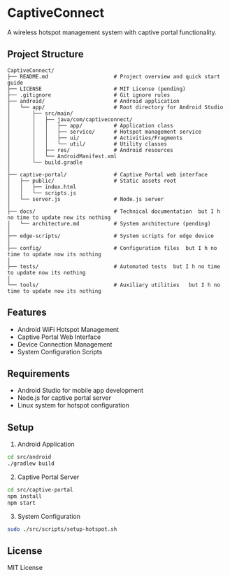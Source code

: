 # CaptiveConnect

A wireless hotspot management system with captive portal functionality.

## Project Structure

```
CaptiveConnect/
├── README.md                     # Project overview and quick start guide
├── LICENSE                       # MIT License (pending)
├── .gitignore                    # Git ignore rules
├── android/                      # Android application
│   └── app/                      # Root directory for Android Studio
│       ├── src/main/
│       │   ├── java/com/captiveconnect/
│       │   │   ├── app/          # Application class
│       │   │   ├── service/      # Hotspot management service
│       │   │   ├── ui/           # Activities/Fragments
│       │   │   └── util/         # Utility classes
│       │   ├── res/              # Android resources
│       │   └── AndroidManifest.xml
│       └── build.gradle
│
├── captive-portal/               # Captive Portal web interface
│   ├── public/                   # Static assets root
│   │   ├── index.html
│   │   └── scripts.js
│   └── server.js                 # Node.js server
│
├── docs/                         # Technical documentation  but I h no time to update now its nothing
│   └── architecture.md           # System architecture (pending)
│
├── edge-scripts/                 # System scripts for edge device
│
├── config/                       # Configuration files  but I h no time to update now its nothing
│
├── tests/                        # Automated tests  but I h no time to update now its nothing
│
└── tools/                        # Auxiliary utilities   but I h no time to update now its nothing
```

## Features

- Android WiFi Hotspot Management
- Captive Portal Web Interface
- Device Connection Management
- System Configuration Scripts

## Requirements

- Android Studio for mobile app development
- Node.js for captive portal server
- Linux system for hotspot configuration

## Setup

1. Android Application
```bash
cd src/android
./gradlew build
```

2. Captive Portal Server
```bash
cd src/captive-portal
npm install
npm start
```

3. System Configuration
```bash
sudo ./src/scripts/setup-hotspot.sh
```

## License

MIT License
